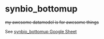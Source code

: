 # synbio_bottomup

~~my awesome datamodel is for awesome things~~

See [synbio_bottomup Google Sheet](https://docs.google.com/spreadsheets/d/1UdOtj-l71P_rUNiYGPxDhYBV7czjvtj8nIFv_gXTwMM/edit#gid=0)


